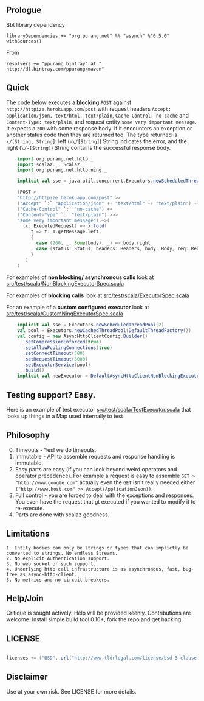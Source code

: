 ## Prologue

Sbt library dependency

    libraryDependencies += "org.purang.net" %% "asynch" %"0.5.0" withSources()

From

    resolvers += "ppurang bintray" at " http://dl.bintray.com/ppurang/maven"

## Quick

The code below executes a **blocking** `POST` against `http://httpize.herokuapp.com/post` with request headers `Accept: application/json, text/html, text/plain`,  `Cache-Control: no-cache` and `Content-Type: text/plain`, and request entity `some very important message`. It expects a `200` with some response body. If it encounters an exception or another status code then they are returned too. The type returned is `\/[String, String]`: left (`-\/[String]`) String indicates the error, and the right (`\/-[String]`) String contains the successful response body.


```scala
    import org.purang.net.http._
    import scalaz._, Scalaz._
    import org.purang.net.http.ning._

    implicit val sse = java.util.concurrent.Executors.newScheduledThreadPool(2) //needed for timeouts

    (POST >
    "http://httpize.herokuapp.com/post" >>
    ("Accept" `:` "application/json" ++ "text/html" ++ "text/plain") ++
    ("Cache-Control" `:` "no-cache") ++
    ("Content-Type" `:` "text/plain") >>>
    "some very important message").~>(
      (x: ExecutedRequest) => x.fold(
         t => t._1.getMessage.left,
         {
           case (200, _, Some(body), _) => body.right
           case (status: Status, headers: Headers, body: Body, req: Request) => status.toString.left
         }
       )
    )
```

For examples of **non blocking/ asynchronous calls** look at  [src/test/scala/NonBlockingExecutorSpec.scala](https://github.com/ppurang/asynch/blob/master/src/test/scala/NonBlockingExecutorSpec.scala)

For examples of **blocking calls** look at  [src/test/scala/ExecutorSpec.scala](https://github.com/ppurang/asynch/blob/master/src/test/scala/ExecutorSpec.scala)

For an example of a **custom configured executor** look at   [src/test/scala/CustomNingExecutorSpec.scala](https://github.com/ppurang/asynch/blob/master/src/test/scala/CustomNingExecutorSpec.scala)


```scala
    implicit val sse = Executors.newScheduledThreadPool(2)
    val pool = Executors.newCachedThreadPool(DefaultThreadFactory())
    val config = new AsyncHttpClientConfig.Builder()
      .setCompressionEnforced(true)
      .setAllowPoolingConnections(true)
      .setConnectTimeout(500)
      .setRequestTimeout(3000)
      .setExecutorService(pool)
      .build()
    implicit val newExecutor = DefaultAsyncHttpClientNonBlockingExecutor(config, pool.just)
```

## Testing support? Easy.

Here is an example of test executor [src/test/scala/TestExecutor.scala](https://github.com/ppurang/asynch/blob/master/src/test/scala/TestExecutor.scala)
 that looks up things in a Map used internally to test


## Philosophy

0. Timeouts - Yes! we do timeouts.
1. Immutable - API to assemble requests and response handling is immutable.
2. Easy parts are easy (if you can look beyond weird operators and operator precedence). For example a request is easy to assemble
`GET > "http://www.google.com"` actually even the `GET` isn't really needed either `("http://www.host.com" >> Accept(ApplicationJson))`.
3. Full control -  you are forced to deal with the exceptions and responses. You even have the request that gt executed if you wanted to modify it to re-execute.
4. Parts are done with scalaz goodness.


## Limitations

    1. Entity bodies can only be strings or types that can implictly be converted to strings. No endless Streams.
    2. No explicit Authentication support.
    3. No web socket or such support.
    4. Underlying http call infrastructure is as asynchronous, fast, bug-free as async-http-client.
    5. No metrics and no circuit breakers.


## Help/Join

Critique is sought actively. Help will be provided keenly. Contributions are welcome. Install simple build tool 0.10+, fork the repo and get hacking.


## LICENSE

```scala

licenses += ("BSD", url("http://www.tldrlegal.com/license/bsd-3-clause-license-%28revised%29"))

```

## Disclaimer

Use at your own risk. See LICENSE for more details.